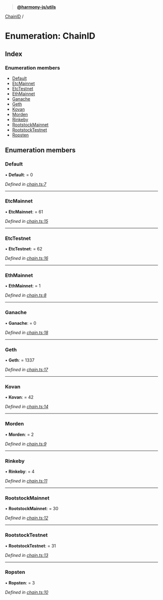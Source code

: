 > **[@harmony-js/utils](../README.md)**

[ChainID](chainid.md) /

# Enumeration: ChainID

## Index

### Enumeration members

* [Default](chainid.md#default)
* [EtcMainnet](chainid.md#etcmainnet)
* [EtcTestnet](chainid.md#etctestnet)
* [EthMainnet](chainid.md#ethmainnet)
* [Ganache](chainid.md#ganache)
* [Geth](chainid.md#geth)
* [Kovan](chainid.md#kovan)
* [Morden](chainid.md#morden)
* [Rinkeby](chainid.md#rinkeby)
* [RootstockMainnet](chainid.md#rootstockmainnet)
* [RootstockTestnet](chainid.md#rootstocktestnet)
* [Ropsten](chainid.md#ropsten)

## Enumeration members

###  Default

• **Default**: = 0

*Defined in [chain.ts:7](https://github.com/harmony-one/sdk/blob/3ec028a/packages/harmony-utils/src/chain.ts#L7)*

___

###  EtcMainnet

• **EtcMainnet**: = 61

*Defined in [chain.ts:15](https://github.com/harmony-one/sdk/blob/3ec028a/packages/harmony-utils/src/chain.ts#L15)*

___

###  EtcTestnet

• **EtcTestnet**: = 62

*Defined in [chain.ts:16](https://github.com/harmony-one/sdk/blob/3ec028a/packages/harmony-utils/src/chain.ts#L16)*

___

###  EthMainnet

• **EthMainnet**: = 1

*Defined in [chain.ts:8](https://github.com/harmony-one/sdk/blob/3ec028a/packages/harmony-utils/src/chain.ts#L8)*

___

###  Ganache

• **Ganache**: = 0

*Defined in [chain.ts:18](https://github.com/harmony-one/sdk/blob/3ec028a/packages/harmony-utils/src/chain.ts#L18)*

___

###  Geth

• **Geth**: = 1337

*Defined in [chain.ts:17](https://github.com/harmony-one/sdk/blob/3ec028a/packages/harmony-utils/src/chain.ts#L17)*

___

###  Kovan

• **Kovan**: = 42

*Defined in [chain.ts:14](https://github.com/harmony-one/sdk/blob/3ec028a/packages/harmony-utils/src/chain.ts#L14)*

___

###  Morden

• **Morden**: = 2

*Defined in [chain.ts:9](https://github.com/harmony-one/sdk/blob/3ec028a/packages/harmony-utils/src/chain.ts#L9)*

___

###  Rinkeby

• **Rinkeby**: = 4

*Defined in [chain.ts:11](https://github.com/harmony-one/sdk/blob/3ec028a/packages/harmony-utils/src/chain.ts#L11)*

___

###  RootstockMainnet

• **RootstockMainnet**: = 30

*Defined in [chain.ts:12](https://github.com/harmony-one/sdk/blob/3ec028a/packages/harmony-utils/src/chain.ts#L12)*

___

###  RootstockTestnet

• **RootstockTestnet**: = 31

*Defined in [chain.ts:13](https://github.com/harmony-one/sdk/blob/3ec028a/packages/harmony-utils/src/chain.ts#L13)*

___

###  Ropsten

• **Ropsten**: = 3

*Defined in [chain.ts:10](https://github.com/harmony-one/sdk/blob/3ec028a/packages/harmony-utils/src/chain.ts#L10)*